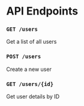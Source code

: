 # API Endpoints

### `GET /users`
Get a list of all users

### `POST /users`
Create a new user

### `GET /users/{id}`
Get user details by ID

